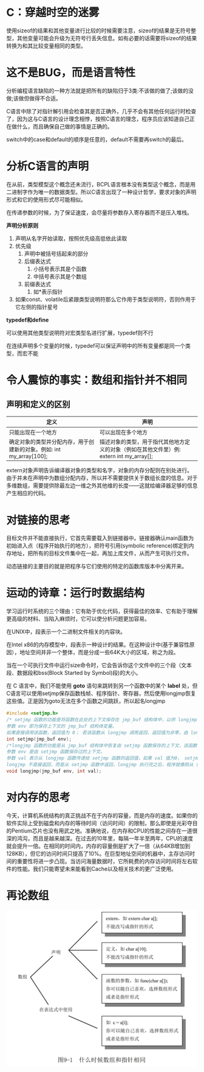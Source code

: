 # C：穿越时空的迷雾

使用sizeof的结果和其他变量进行比较的时候需要注意，sizeof的结果是无符号整型，其他变量可能会升级为无符号行丢失信息。如有必要的话需要将sizeof的结果转换为和其比较变量相同的类型。

# 这不是BUG，而是语言特性

分析编程语言缺陷的一种方法就是把所有的缺陷归于3类:不该做的做了;该做的没做;该做但做得不合适。

C语言中除了对指针解引用会检查其是否正确外，几乎不会有其他任何运行时检查了，因为这与C语言的设计理念相悖，按照C语言的理念，程序员应该知道自己正在做什么，而且确保自己做的事情是正确的。

switch中的case和default的顺序是任意的，default不需要再switch的最后。

# 分析C语言的声明

在从前，类型模型这个概念还未流行，BCPL语言根本没有类型这个概念，而是用二进制字作为唯一的数据类型。所以C语言出现了一种设计哲学，要求对象的声明形式和它的使用形式尽可能相似。

在传递参数的时候，为了保证速度，会尽量将参数存入寄存器而不是压入堆栈。

**声明分析原则**

1. 声明从名字开始读取，按照优先级高低依此读取
2. 优先级
   1. 声明中被括号括起来的部分
   2. 后缀表达式
      1. 小括号表示其是个函数
      2. 中括号表示其是个数组
   3. 前缀表达式
      1. 如*表示指针
3. 如果const、volatile后紧跟类型说明符那么它作用于类型说明符，否则作用于它左侧的指针星号

**typedef和define**

可以使用其他类型说明符对宏类型名进行扩展，typedef则不行

在连续声明多个变量的时候，typedef可以保证声明中的所有变量都是同一个类型，而宏不能

# 令人震惊的事实：数组和指针并不相同

## 声明和定义的区别

| 定义                                                         | 声明                                                         |
| ------------------------------------------------------------ | ------------------------------------------------------------ |
| 只能出现在一个地方                                           | 可以出现在多个地方                                           |
| 确定对象的类型并分配内存，用于创建新的对象。例如: int my_array[100]; | 描述对象的类型，用于指代其他地方定义的对象（例如在其他文件里）例: extern int my_array[]; |

extern对象声明告诉编译器对象的类型和名字，对象的内存分配则在别处进行。由于并未在声明中为数组分配内存，所以并不需要提供关于数组长度的信息。对于多维数组，需要提供除最左边一维之外其他维的长度——这就给编译器足够的信息产生相应的代码。

# 对链接的思考

目标文件并不能直接执行，它首先需要载入到链接器中。链接器确认main函数为初始进入点（程序开始执行的地方），把符号引用(symbolic reference)绑定到内存地址，把所有的目标文件集中在一起，再加上库文件，从而产生可执行文件。

动态链接的主要目的就是把程序与它们使用的特定的函数库版本中分离开来。

# 运动的诗章：运行时数据结构

学习运行时系统的三个理由：它有助于优化代码，获得最佳的效率、它有助于理解更高级的材料、当陷入麻烦时，它可以使分析问题更加容易。

在UNIX中，段表示一个二进制文件相关的内容块。

在Intel x86的内存模型中，段表示一种设计的结果。在这种设计中(基于兼容性原因），地址空间并非一个整体，而是分成一些64K大小的区域，称之为段。

当在一个可执行文件中运行size命令时，它会告诉你这个文件中的三个段（文本段、数据段和bss(Block Started by Symbol)段)的大小。

在 C 语言中，我们不能使用 **goto** 语句来跳转到另一个函数中的某个 **label** 处，但C语言可以使用setjmp保存函数栈帧、程序指针、寄存器，然后使用longjmp恢复这些值。正是因为goto无法在多个函数之间跳跃，所以起名longjmp

```c
#include <setjmp.h>
/* setjmp 函数的功能是将函数在此处的上下文保存在 jmp_buf 结构体中，以供 longjmp 从此结构体中恢复。
参数 env 即为保存上下文的 jmp_buf 结构体变量。
如果直接调用该函数，返回值为 0； 若该函数从 longjmp 调用返回，返回值为非零，由 longjmp 函数提供。根据函数的返回值，我们就可以知道 setjmp 函数调用是第一次直接调用，还是由其它地方跳转过来的。*/
int setjmp(jmp_buf env);
/*longjmp 函数的功能是从 jmp_buf 结构体中恢复由 setjmp 函数保存的上下文，该函数不返回，而是从 setjmp 函数中返回。
参数 env 是由 setjmp 函数保存过的上下文。
参数 val 表示从 longjmp 函数传递给 setjmp 函数的返回值，如果 val 值为0， setjmp 将会返回1，否则返回 val。
longjmp 不直接返回，而是从 setjmp 函数中返回，longjmp 执行完之后，程序就像刚从 setjmp 函数返回一样。*/
void longjmp(jmp_buf env, int val);
```

# 对内存的思考

今天，计算机系统结构的真正挑战不在于内存的容量，而是内存的速度。如果你的软件实际上受到磁盘和内存的等待时间（访问时间）的限制，那么即使是光彩夺目的Pentium芯片也没有用武之地。准确地说，在内存和CPU的性能之间存在一道很深的鸿沟，而且是越来越深。在过去的10年里，每隔一年半至两年，CPU的速度就会提升一倍。在相同的时间内，内存的容量倒是扩大了一倍（从64KB增加到128KB），但它的访问时间只提高了10%。在巨型地址空间的机器中，主存访问时间的重要性将进一步凸现。当访问海量数据时，它所耗费的内存访问时间将左右软件的性能。我们只能寄望未来能看到Cache以及相关技术的更广泛使用。

# 再论数组

<img src="photo/image-20230526103258607.png" alt="image-20230526103258607" style="zoom:50%;" />

